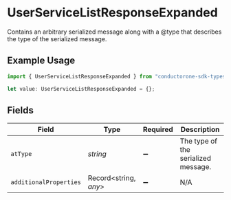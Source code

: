 # UserServiceListResponseExpanded

Contains an arbitrary serialized message along with a @type that describes the type of the serialized message.

## Example Usage

```typescript
import { UserServiceListResponseExpanded } from "conductorone-sdk-typescript/sdk/models/shared";

let value: UserServiceListResponseExpanded = {};
```

## Fields

| Field                               | Type                                | Required                            | Description                         |
| ----------------------------------- | ----------------------------------- | ----------------------------------- | ----------------------------------- |
| `atType`                            | *string*                            | :heavy_minus_sign:                  | The type of the serialized message. |
| `additionalProperties`              | Record<string, *any*>               | :heavy_minus_sign:                  | N/A                                 |